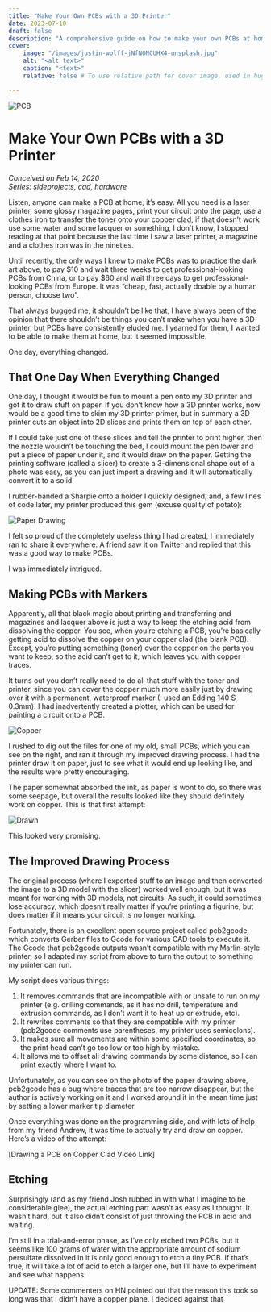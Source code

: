 ```yaml
---
title: "Make Your Own PCBs with a 3D Printer"
date: 2023-07-10
draft: false
description: "A comprehensive guide on how to make your own PCBs at home using a 3D printer."
cover:
    image: "/images/justin-wolff-jNfN0NCUHX4-unsplash.jpg"
    alt: "<alt text>"
    caption: "<text>"
    relative: false # To use relative path for cover image, used in hugo Page-bundles

---
```


![PCB](/images/justin-wolff-jNfN0NCUHX4-unsplash.jpg)

# Make Your Own PCBs with a 3D Printer

*Conceived on Feb 14, 2020*  
*Series: sideprojects, cad, hardware*

Listen, anyone can make a PCB at home, it’s easy. All you need is a laser printer, some glossy magazine pages, print your circuit onto the page, use a clothes iron to transfer the toner onto your copper clad, if that doesn’t work use some water and some lacquer or something, I don’t know, I stopped reading at that point because the last time I saw a laser printer, a magazine and a clothes iron was in the nineties.

Until recently, the only ways I knew to make PCBs was to practice the dark art above, to pay $10 and wait three weeks to get professional-looking PCBs from China, or to pay $60 and wait three days to get professional-looking PCBs from Europe. It was “cheap, fast, actually doable by a human person, choose two”.

That always bugged me, it shouldn’t be like that, I have always been of the opinion that there shouldn’t be things you can’t make when you have a 3D printer, but PCBs have consistently eluded me. I yearned for them, I wanted to be able to make them at home, but it seemed impossible.

One day, everything changed.

## That One Day When Everything Changed

One day, I thought it would be fun to mount a pen onto my 3D printer and got it to draw stuff on paper. If you don’t know how a 3D printer works, now would be a good time to skim my 3D printer primer, but in summary a 3D printer cuts an object into 2D slices and prints them on top of each other.

If I could take just one of these slices and tell the printer to print higher, then the nozzle wouldn’t be touching the bed, I could mount the pen lower and put a piece of paper under it, and it would draw on the paper. Getting the printing software (called a slicer) to create a 3-dimensional shape out of a photo was easy, as you can just import a drawing and it will automatically convert it to a solid.

I rubber-banded a Sharpie onto a holder I quickly designed, and, a few lines of code later, my printer produced this gem (excuse quality of potato):

![Paper Drawing](https://www.stavros.io/posts/paper-drawing-small.jpg)

I felt so proud of the completely useless thing I had created, I immediately ran to share it everywhere. A friend saw it on Twitter and replied that this was a good way to make PCBs.

I was immediately intrigued.

## Making PCBs with Markers

Apparently, all that black magic about printing and transferring and magazines and lacquer above is just a way to keep the etching acid from dissolving the copper. You see, when you’re etching a PCB, you’re basically getting acid to dissolve the copper on your copper clad (the blank PCB). Except, you’re putting something (toner) over the copper on the parts you want to keep, so the acid can’t get to it, which leaves you with copper traces.

It turns out you don’t really need to do all that stuff with the toner and printer, since you can cover the copper much more easily just by drawing over it with a permanent, waterproof marker (I used an Edding 140 S 0.3mm). I had inadvertently created a plotter, which can be used for painting a circuit onto a PCB.

![Copper](https://www.stavros.io/posts/copper-small.jpg)

I rushed to dig out the files for one of my old, small PCBs, which you can see on the right, and ran it through my improved drawing process. I had the printer draw it on paper, just to see what it would end up looking like, and the results were pretty encouraging.

The paper somewhat absorbed the ink, as paper is wont to do, so there was some seepage, but overall the results looked like they should definitely work on copper. This is that first attempt:

![Drawn](https://www.stavros.io/posts/drawn-small.jpg)

This looked very promising.

## The Improved Drawing Process

The original process (where I exported stuff to an image and then converted the image to a 3D model with the slicer) worked well enough, but it was meant for working with 3D models, not circuits. As such, it could sometimes lose accuracy, which doesn’t really matter if you’re printing a figurine, but does matter if it means your circuit is no longer working.

Fortunately, there is an excellent open source project called pcb2gcode, which converts Gerber files to Gcode for various CAD tools to execute it. The Gcode that pcb2gcode outputs wasn’t compatible with my Marlin-style printer, so I adapted my script from above to turn the output to something my printer can run.

My script does various things:

1. It removes commands that are incompatible with or unsafe to run on my printer (e.g. drilling commands, as it has no drill, temperature and extrusion commands, as I don’t want it to heat up or extrude, etc).
2. It rewrites comments so that they are compatible with my printer (pcb2gcode comments use parentheses, my printer uses semicolons).
3. It makes sure all movements are within some specified coordinates, so the print head can’t go too low or too high by mistake.
4. It allows me to offset all drawing commands by some distance, so I can print exactly where I want to.

Unfortunately, as you can see on the photo of the paper drawing above, pcb2gcode has a bug where traces that are too narrow disappear, but the author is actively working on it and I worked around it in the mean time just by setting a lower marker tip diameter.

Once everything was done on the programming side, and with lots of help from my friend Andrew, it was time to actually try and draw on copper. Here’s a video of the attempt:

[Drawing a PCB on Copper Clad Video Link]

## Etching

Surprisingly (and as my friend Josh rubbed in with what I imagine to be considerable glee), the actual etching part wasn’t as easy as I thought. It wasn’t hard, but it also didn’t consist of just throwing the PCB in acid and waiting.

I’m still in a trial-and-error phase, as I’ve only etched two PCBs, but it seems like 100 grams of water with the appropriate amount of sodium persulfate dissolved in it is only good enough to etch a tiny PCB. If that’s true, it will take a lot of acid to etch a larger one, but I’ll have to experiment and see what happens.

UPDATE: Some commenters on HN pointed out that the reason this took so long was that I didn’t have a copper plane. I decided against that
